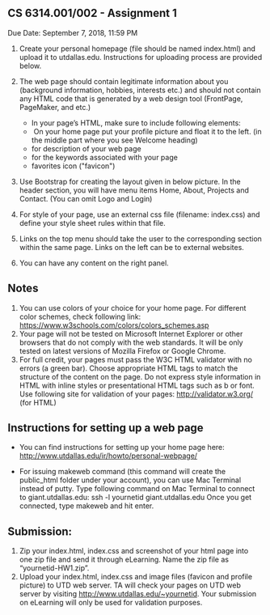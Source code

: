 ## CS 6314.001/002 - Assignment 1
Due Date: September 7, 2018, 11:59 PM

1. Create your personal homepage  (file should be named index.html) and upload it to utdallas.edu. Instructions for uploading process are provided below.

2. The web page should contain legitimate information about you (background information, hobbies, interests etc.) and should not contain any HTML code that is generated by a web design tool (FrontPage, PageMaker, and etc.)
   * In your page’s HTML, make sure to include following elements:
   * <img> On your home page put your profile picture and float it to the left. (in the middle part where you see Welcome heading)
   * <meta> for description of your web page
   * <meta> for the keywords associated with your page
   * favorites icon ("favicon")

3. Use Bootstrap for creating the layout given in below picture.  In the header section, you will have menu items Home, About, Projects and Contact. (You can omit Logo and Login) 

4. For style of your page, use an external css file (filename: index.css) and define your style sheet rules within that file.

5. Links on the top menu should take the user to the corresponding section within the same page. Links on the left can be to external websites.

6. You can have any content on the right panel.


## Notes
1. You can use colors of your choice for your home page.  For different color schemes, check following link: https://www.w3schools.com/colors/colors_schemes.asp
2. Your page will not be tested on Microsoft Internet Explorer or other browsers that do not comply with the web standards. It will be only tested on latest versions of Mozilla Firefox or Google Chrome.
3. For full credit, your pages must pass the W3C HTML validator with no errors (a green bar). Choose appropriate HTML tags to match the structure of the content on the page. Do not express style information in HTML with inline styles or presentational HTML tags such as b or font.
Use following site for validation of your pages:
http://validator.w3.org/ (for HTML)


## Instructions for setting up a web page
* You can find instructions for setting up your home page here: 
http://www.utdallas.edu/ir/howto/personal-webpage/

* For issuing makeweb command (this command will create the public_html folder under your account), you can use Mac Terminal instead of putty. Type following command on Mac Terminal to connect to giant.utdallas.edu:
ssh -l yournetid giant.utdallas.edu
Once you get connected, type makeweb and hit enter.


## Submission:
1. Zip your index.html, index.css and screenshot of your html page into one zip file and send it through eLearning. Name the zip file as “yournetid-HW1.zip”.
2. Upload your index.html, index.css and image files (favicon and profile picture) to UTD web server. TA will check your pages on UTD web server by visiting http://www.utdallas.edu/~yournetid. 
Your submission on eLearning will only be used for validation purposes.
